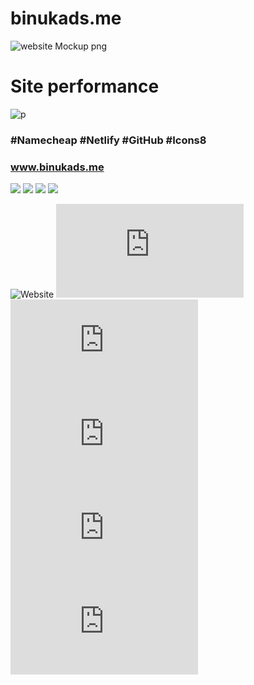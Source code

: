 # binukads.me
![website Mockup png](https://user-images.githubusercontent.com/77571607/175101909-109b7a2a-c0d7-49c0-b285-fce8f45f4875.png)

# Site performance
![p](https://user-images.githubusercontent.com/77571607/175102207-d62884fb-8d0c-442c-aac9-1a20a736cd3c.jpg)

### #Namecheap #Netlify #GitHub #Icons8

### www.binukads.me

![](https://img.shields.io/badge/Bootstrap-563D7C?style=for-the-badge&logo=bootstrap&logoColor=white)
![](https://img.shields.io/badge/HTML5-E34F26?style=for-the-badge&logo=html5&logoColor=white)
![](https://img.shields.io/badge/CSS3-1572B6?style=for-the-badge&logo=css3&logoColor=white)
![](https://img.shields.io/badge/JavaScript-323330?style=for-the-badge&logo=javascript&logoColor=F7DF1E)





![Website](https://img.shields.io/website?down_color=red&down_message=Down%20%3A%28&up_color=dagreen&up_message=Up%20%3A%29&url=https%3A%2F%2Fwww.binukads.me)
![total lines](https://img.shields.io/tokei/lines/github/BinukaDs/binukads.me?color=gree)
![GitHub language count](https://img.shields.io/github/languages/count/BinukaDs/binukads.me?color=gre&logo=github)
![GitHub](https://img.shields.io/github/license/BinukaDs/binukads.me?color=dgreen)
![GitHub last commit](https://img.shields.io/github/last-commit/BinukaDs/binukads.me?logo=Github)
![repo size](https://img.shields.io/github/repo-size/BinukaDs/binukads.me?color=gren)


